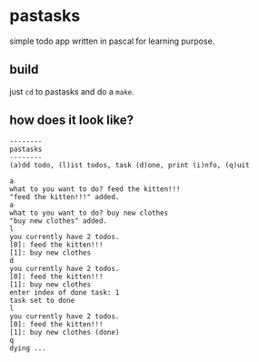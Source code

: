 # pastasks

simple todo app written in pascal for learning purpose.

## build

just `cd` to pastasks and do a `make`.

## how does it look like?

```
--------
pastasks
--------
(a)dd todo, (l)ist todos, task (d)one, print (i)nfo, (q)uit

a         
what to you want to do? feed the kitten!!!
"feed the kitten!!!" added.
a
what to you want to do? buy new clothes
"buy new clothes" added.
l
you currently have 2 todos.
[0]: feed the kitten!!!
[1]: buy new clothes
d
you currently have 2 todos.
[0]: feed the kitten!!!
[1]: buy new clothes
enter index of done task: 1
task set to done
l
you currently have 2 todos.
[0]: feed the kitten!!!
[1]: buy new clothes (done)
q
dying ...
```
